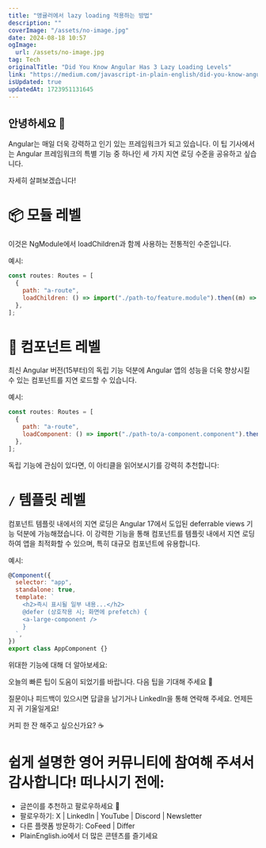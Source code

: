 ```yaml
---
title: "앵귤러에서 lazy loading 적용하는 방법"
description: ""
coverImage: "/assets/no-image.jpg"
date: 2024-08-18 10:57
ogImage:
  url: /assets/no-image.jpg
tag: Tech
originalTitle: "Did You Know Angular Has 3 Lazy Loading Levels"
link: "https://medium.com/javascript-in-plain-english/did-you-know-angular-has-3-lazy-loading-levels-da2877f813ad"
isUpdated: true
updatedAt: 1723951131645
---
```


## 안녕하세요 👋

Angular는 매일 더욱 강력하고 인기 있는 프레임워크가 되고 있습니다. 이 팁 기사에서는 Angular 프레임워크의 특별 기능 중 하나인 세 가지 지연 로딩 수준을 공유하고 싶습니다.

자세히 살펴보겠습니다!

# 📦 모듈 레벨

<div class="content-ad"></div>

이것은 NgModule에서 loadChildren과 함께 사용하는 전통적인 수준입니다.

예시:

```js
const routes: Routes = [
  {
    path: "a-route",
    loadChildren: () => import("./path-to/feature.module").then((m) => m.FeatureModule),
  },
];
```

# 🧩 컴포넌트 레벨

<div class="content-ad"></div>

최신 Angular 버전(15부터)의 독립 기능 덕분에 Angular 앱의 성능을 더욱 향상시킬 수 있는 컴포넌트를 지연 로드할 수 있습니다.

예시:

```js
const routes: Routes = [
  {
    path: "a-route",
    loadComponent: () => import("./path-to/a-component.component").then((m) => m.AComponent),
  },
];
```

독립 기능에 관심이 있다면, 이 아티클을 읽어보시기를 강력히 추천합니다:

<div class="content-ad"></div>

# `/` 템플릿 레벨

컴포넌트 템플릿 내에서의 지연 로딩은 Angular 17에서 도입된 deferrable views 기능 덕분에 가능해졌습니다. 이 강력한 기능을 통해 컴포넌트를 템플릿 내에서 지연 로딩하여 앱을 최적화할 수 있으며, 특히 대규모 컴포넌트에 유용합니다.

예시:

```js
@Component({
  selector: "app",
  standalone: true,
  template: `
    <h2>즉시 표시될 일부 내용...</h2>
    @defer (상호작용 시; 화면에 prefetch) {
    <a-large-component />
    }
  `,
})
export class AppComponent {}
```

<div class="content-ad"></div>

위대한 기능에 대해 더 알아보세요:

오늘의 빠른 팁이 도움이 되었기를 바랍니다. 다음 팁을 기대해 주세요 🙋

질문이나 피드백이 있으시면 답글을 남기거나 LinkedIn을 통해 연락해 주세요. 언제든지 귀 기울일게요!

커피 한 잔 해주고 싶으신가요? ☕️

<div class="content-ad"></div>

# 쉽게 설명한 영어 커뮤니티에 참여해 주셔서 감사합니다! 떠나시기 전에:

- 글쓴이를 추천하고 팔로우하세요 👏
- 팔로우하기: X | LinkedIn | YouTube | Discord | Newsletter
- 다른 플랫폼 방문하기: CoFeed | Differ
- PlainEnglish.io에서 더 많은 콘텐츠를 즐기세요
